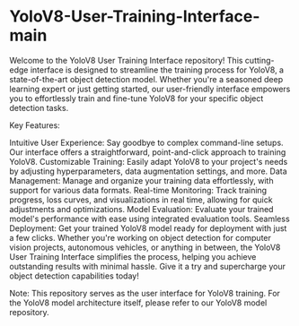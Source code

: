 # YoloV8-User-Training-Interface-main
Welcome to the YoloV8 User Training Interface repository! This cutting-edge interface is designed to streamline the training process for YoloV8, a state-of-the-art object detection model. Whether you're a seasoned deep learning expert or just getting started, our user-friendly interface empowers you to effortlessly train and fine-tune YoloV8 for your specific object detection tasks.

Key Features:

Intuitive User Experience: Say goodbye to complex command-line setups. Our interface offers a straightforward, point-and-click approach to training YoloV8.
Customizable Training: Easily adapt YoloV8 to your project's needs by adjusting hyperparameters, data augmentation settings, and more.
Data Management: Manage and organize your training data effortlessly, with support for various data formats.
Real-time Monitoring: Track training progress, loss curves, and visualizations in real time, allowing for quick adjustments and optimizations.
Model Evaluation: Evaluate your trained model's performance with ease using integrated evaluation tools.
Seamless Deployment: Get your trained YoloV8 model ready for deployment with just a few clicks.
Whether you're working on object detection for computer vision projects, autonomous vehicles, or anything in between, the YoloV8 User Training Interface simplifies the process, helping you achieve outstanding results with minimal hassle. Give it a try and supercharge your object detection capabilities today!

Note: This repository serves as the user interface for YoloV8 training. For the YoloV8 model architecture itself, please refer to our YoloV8 model repository.
